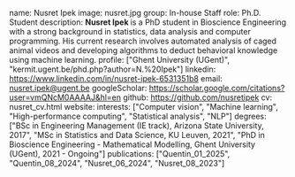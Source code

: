 name: Nusret Ipek
image: nusret.jpg
group: In-house Staff
role: Ph.D. Student
description: <b> Nusret Ipek </b> is a PhD student in Bioscience Engineering with a strong background in statistics, data analysis and computer programming. His current research involves automated analysis of caged animal videos and developing algorithms to deduct behavioral knowledge using machine learning.
profile: ["Ghent University (UGent)", "kermit.ugent.be/phd.php?author=N.%20Ipek"]
linkedin: https://www.linkedin.com/in/nusret-ipek-6531351b8
email: nusret.ipek@ugent.be
googleScholar: https://scholar.google.com/citations?user=vmQNcM0AAAAJ&hl=en
github: https://github.com/nusretipek
cv: nusret_cv.html
website:
interests: ["Computer vision", "Machine learning", "High-performance computing", "Statistical analysis", "NLP"]
degrees: ["BSc in Engineering Management (IE track), Arizona State University, 2017", "MSc in Statistics and Data Science, KU Leuven, 2021", "PhD in Bioscience Engineering - Mathematical Modelling, Ghent University (UGent), 2021 - Ongoing"]
publications: ["Quentin_01_2025", "Quentin_08_2024", "Nusret_06_2024", "Nusret_08_2023"]